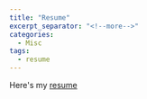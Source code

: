 ```yaml
---
title: "Resume"
excerpt_separator: "<!--more-->"
categories:
  - Misc
tags:
  - resume
---
```


Here's my [resume](https://drive.google.com/file/d/1nlR4wAlf0SobxE8aeiXH1ugpIlRmDXpX/view?usp=sharing)
